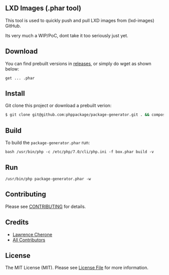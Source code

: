 ## LXD Images (.phar tool)

This tool is used to quickly push and pull LXD images from (lxd-images) GitHub.

Its very much a WIP/PoC, dont take it too seriously just yet.

## Download

You can find prebuilt versions in [releases](...), or simply do wget as shown below:

`get ... .phar`

## Install

Git clone this project or download a prebuilt verion:

``` bash
$ git clone git@github.com:phppackage/package-generator.git . && composer install
```

## Build

To build the `package-generator.phar` run:

`bash /usr/bin/php -c /etc/php/7.0/cli/php.ini -f box.phar build -v`

## Run

`/usr/bin/php package-generator.phar -w`

## Contributing

Please see [CONTRIBUTING](CONTRIBUTING.md) for details.


## Credits

 - [Lawrence Cherone](http://github.com/lcherone)
 - [All Contributors](../../contributors)


## License

The MIT License (MIT). Please see [License File](LICENSE) for more information.